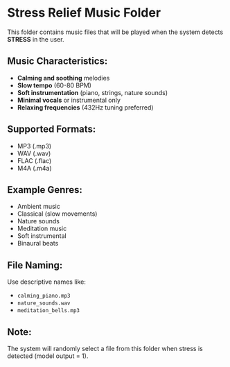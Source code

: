 # Stress Relief Music Folder

This folder contains music files that will be played when the system detects **STRESS** in the user.

## Music Characteristics:
- **Calming and soothing** melodies
- **Slow tempo** (60-80 BPM)
- **Soft instrumentation** (piano, strings, nature sounds)
- **Minimal vocals** or instrumental only
- **Relaxing frequencies** (432Hz tuning preferred)

## Supported Formats:
- MP3 (.mp3)
- WAV (.wav)
- FLAC (.flac)
- M4A (.m4a)

## Example Genres:
- Ambient music
- Classical (slow movements)
- Nature sounds
- Meditation music
- Soft instrumental
- Binaural beats

## File Naming:
Use descriptive names like:
- `calming_piano.mp3`
- `nature_sounds.wav`
- `meditation_bells.mp3`

## Note:
The system will randomly select a file from this folder when stress is detected (model output = 1).
